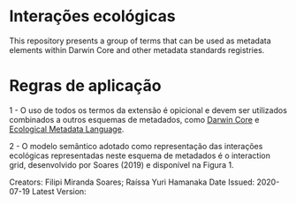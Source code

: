 # Interações ecológicas
This repository presents a group of terms that can be used as metadata elements within Darwin Core and other metadata standards registries.

# Regras de aplicação
1 - O uso de todos os termos da extensão é opicional e devem ser utilizados combinados a outros esquemas de metadados, como <a href="https://dwc.tdwg.org">Darwin Core</a> e <a href="https://eml.ecoinformatics.org">Ecological Metadata Language</a>.

2 - O modelo semântico adotado como representação das interações ecológicas representadas neste esquema de metadados é o interaction grid, desenvolvido por Soares (2019) e disponível na Figura 1.

Creators: Filipi Miranda Soares; Raíssa Yuri Hamanaka
Date Issued: 2020-07-19
Latest Version: 

